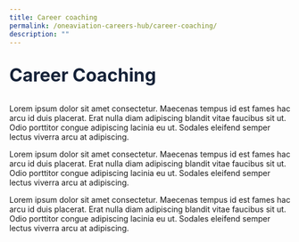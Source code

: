 ```yaml
---
title: Career coaching
permalink: /oneaviation-careers-hub/career-coaching/
description: ""
---
```

<p style="color: #152238; font-size: 2rem;font-weight :bold;">Career Coaching</p>
Lorem ipsum dolor sit amet consectetur. Maecenas tempus id est fames hac arcu id duis placerat. Erat nulla diam adipiscing blandit vitae faucibus sit ut. Odio porttitor congue adipiscing lacinia eu ut. Sodales eleifend semper lectus viverra arcu at adipiscing.

Lorem ipsum dolor sit amet consectetur. Maecenas tempus id est fames hac arcu id duis placerat. Erat nulla diam adipiscing blandit vitae faucibus sit ut. Odio porttitor congue adipiscing lacinia eu ut. Sodales eleifend semper lectus viverra arcu at adipiscing.

Lorem ipsum dolor sit amet consectetur. Maecenas tempus id est fames hac arcu id duis placerat. Erat nulla diam adipiscing blandit vitae faucibus sit ut. Odio porttitor congue adipiscing lacinia eu ut. Sodales eleifend semper lectus viverra arcu at adipiscing.

<style>#main-content .bp-section.bp-section-pagetitle, .bottom-navigation a {background-color: #CB6F31 !important;}</style>
